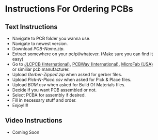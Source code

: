 # Instructions For Ordering PCBs

## Text Instructions
- Navigate to PCB folder you wanna use.
- Navigate to newest version.
- Download *PCB-Name.zip*.
- Extract somewhere on your pc/pi/whatever. (Make sure you can find it easy)
- Go to [JLCPCB (International)](https://jlcpcb.com/), [PCBWay (International)](https://www.pcbway.com/), [MicroFab (USA)](https://www.macrofab.com) or similiar pcb manufacturer.
- Upload *Gerber-Zipped.zip* when asked for gerber files.
- Upload *Pick-N-Place.csv* when asked for Pick & Place files.
- Upload *BOM.csv* when asked for Build Of Materials files.
- Decide if you want PCB assembled or not.
- Select PCBA for assembly if desired.
- Fill in necessary stuff and order.
- Enjoy!!!!

## Video Instructions
- Coming Soon
